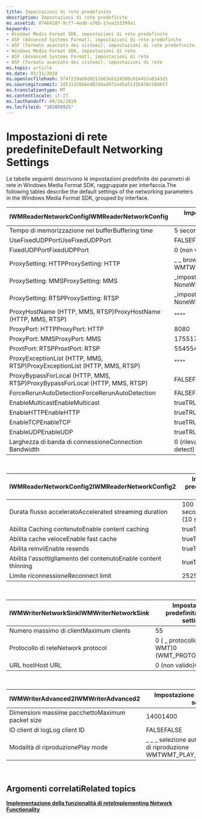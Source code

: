 ```yaml
---
title: Impostazioni di rete predefinite
description: Impostazioni di rete predefinite
ms.assetid: 07464107-9cf7-4ed0-a76b-17ea153399a1
keywords:
- Windows Media Format SDK, impostazioni di rete predefinite
- ASF (Advanced Systems Format), impostazioni di rete predefinite
- ASF (formato avanzato dei sistemi), impostazioni di rete predefinite
- Windows Media Format SDK, impostazioni di rete
- ASF (Advanced Systems Format), impostazioni di rete
- ASF (formato avanzato dei sistemi), impostazioni di rete
ms.topic: article
ms.date: 05/31/2018
ms.openlocfilehash: 5f4f219a60d9211b63eb124500c014452a0143d1
ms.sourcegitcommit: 2d531328b6ed82d4ad971a45a5131b430c5866f7
ms.translationtype: MT
ms.contentlocale: it-IT
ms.lasthandoff: 09/16/2019
ms.locfileid: "103856925"
---
```

# <a name="default-networking-settings"></a><span data-ttu-id="e62cb-109">Impostazioni di rete predefinite</span><span class="sxs-lookup"><span data-stu-id="e62cb-109">Default Networking Settings</span></span>

<span data-ttu-id="e62cb-110">Le tabelle seguenti descrivono le impostazioni predefinite dei parametri di rete in Windows Media Format SDK, raggruppate per interfaccia.</span><span class="sxs-lookup"><span data-stu-id="e62cb-110">The following tables describe the default settings of the networking parameters in the Windows Media Format SDK, grouped by interface.</span></span>



| <span data-ttu-id="e62cb-111">IWMReaderNetworkConfig</span><span class="sxs-lookup"><span data-stu-id="e62cb-111">IWMReaderNetworkConfig</span></span>                | <span data-ttu-id="e62cb-112">Impostazione predefinita</span><span class="sxs-lookup"><span data-stu-id="e62cb-112">Default setting</span></span>              |
|---------------------------------------|------------------------------|
| <span data-ttu-id="e62cb-113">Tempo di memorizzazione nel buffer</span><span class="sxs-lookup"><span data-stu-id="e62cb-113">Buffering time</span></span>                        | <span data-ttu-id="e62cb-114">5 secondi</span><span class="sxs-lookup"><span data-stu-id="e62cb-114">5 seconds</span></span>                    |
| <span data-ttu-id="e62cb-115">UseFixedUDPPort</span><span class="sxs-lookup"><span data-stu-id="e62cb-115">UseFixedUDPPort</span></span>                       | <span data-ttu-id="e62cb-116">FALSE</span><span class="sxs-lookup"><span data-stu-id="e62cb-116">FALSE</span></span>                        |
| <span data-ttu-id="e62cb-117">FixedUDPPort</span><span class="sxs-lookup"><span data-stu-id="e62cb-117">FixedUDPPort</span></span>                          | <span data-ttu-id="e62cb-118">0 (non valido)</span><span class="sxs-lookup"><span data-stu-id="e62cb-118">0 (not valid)</span></span>                |
| <span data-ttu-id="e62cb-119">ProxySetting: HTTP</span><span class="sxs-lookup"><span data-stu-id="e62cb-119">ProxySetting: HTTP</span></span>                    | <span data-ttu-id="e62cb-120">\_ \_ browser impostazioni proxy \_ WMT</span><span class="sxs-lookup"><span data-stu-id="e62cb-120">WMT\_PROXY\_SETTING\_BROWSER</span></span> |
| <span data-ttu-id="e62cb-121">ProxySetting: MMS</span><span class="sxs-lookup"><span data-stu-id="e62cb-121">ProxySetting: MMS</span></span>                     | <span data-ttu-id="e62cb-122">\_impostazione del proxy WMT \_ \_ None</span><span class="sxs-lookup"><span data-stu-id="e62cb-122">WMT\_PROXY\_SETTING\_NONE</span></span>    |
| <span data-ttu-id="e62cb-123">ProxySetting: RTSP</span><span class="sxs-lookup"><span data-stu-id="e62cb-123">ProxySetting: RTSP</span></span>                    | <span data-ttu-id="e62cb-124">\_impostazione del proxy WMT \_ \_ None</span><span class="sxs-lookup"><span data-stu-id="e62cb-124">WMT\_PROXY\_SETTING\_NONE</span></span>    |
| <span data-ttu-id="e62cb-125">ProxyHostName (HTTP, MMS, RTSP)</span><span class="sxs-lookup"><span data-stu-id="e62cb-125">ProxyHostName (HTTP, MMS, RTSP)</span></span>       | <span data-ttu-id="e62cb-126">""</span><span class="sxs-lookup"><span data-stu-id="e62cb-126">""</span></span>                           |
| <span data-ttu-id="e62cb-127">ProxyPort: HTTP</span><span class="sxs-lookup"><span data-stu-id="e62cb-127">ProxyPort: HTTP</span></span>                       | <span data-ttu-id="e62cb-128">80</span><span class="sxs-lookup"><span data-stu-id="e62cb-128">80</span></span>                           |
| <span data-ttu-id="e62cb-129">ProxyPort: MMS</span><span class="sxs-lookup"><span data-stu-id="e62cb-129">ProxyPort: MMS</span></span>                        | <span data-ttu-id="e62cb-130">1755</span><span class="sxs-lookup"><span data-stu-id="e62cb-130">1755</span></span>                         |
| <span data-ttu-id="e62cb-131">ProxtPort: RTSP</span><span class="sxs-lookup"><span data-stu-id="e62cb-131">ProxtPort: RTSP</span></span>                       | <span data-ttu-id="e62cb-132">554</span><span class="sxs-lookup"><span data-stu-id="e62cb-132">554</span></span>                          |
| <span data-ttu-id="e62cb-133">ProxyExceptionList (HTTP, MMS, RTSP)</span><span class="sxs-lookup"><span data-stu-id="e62cb-133">ProxyExceptionList (HTTP, MMS, RTSP)</span></span>  | <span data-ttu-id="e62cb-134">""</span><span class="sxs-lookup"><span data-stu-id="e62cb-134">""</span></span>                           |
| <span data-ttu-id="e62cb-135">ProxyBypassForLocal (HTTP, MMS, RTSP)</span><span class="sxs-lookup"><span data-stu-id="e62cb-135">ProxyBypassForLocal (HTTP, MMS, RTSP)</span></span> | <span data-ttu-id="e62cb-136">FALSE</span><span class="sxs-lookup"><span data-stu-id="e62cb-136">FALSE</span></span>                        |
| <span data-ttu-id="e62cb-137">ForceRerunAutoDetection</span><span class="sxs-lookup"><span data-stu-id="e62cb-137">ForceRerunAutoDetection</span></span>               | <span data-ttu-id="e62cb-138">FALSE</span><span class="sxs-lookup"><span data-stu-id="e62cb-138">FALSE</span></span>                        |
| <span data-ttu-id="e62cb-139">EnableMulticast</span><span class="sxs-lookup"><span data-stu-id="e62cb-139">EnableMulticast</span></span>                       | <span data-ttu-id="e62cb-140">true</span><span class="sxs-lookup"><span data-stu-id="e62cb-140">TRUE</span></span>                         |
| <span data-ttu-id="e62cb-141">EnableHTTP</span><span class="sxs-lookup"><span data-stu-id="e62cb-141">EnableHTTP</span></span>                            | <span data-ttu-id="e62cb-142">true</span><span class="sxs-lookup"><span data-stu-id="e62cb-142">TRUE</span></span>                         |
| <span data-ttu-id="e62cb-143">EnableTCP</span><span class="sxs-lookup"><span data-stu-id="e62cb-143">EnableTCP</span></span>                             | <span data-ttu-id="e62cb-144">true</span><span class="sxs-lookup"><span data-stu-id="e62cb-144">TRUE</span></span>                         |
| <span data-ttu-id="e62cb-145">EnableUDP</span><span class="sxs-lookup"><span data-stu-id="e62cb-145">EnableUDP</span></span>                             | <span data-ttu-id="e62cb-146">true</span><span class="sxs-lookup"><span data-stu-id="e62cb-146">TRUE</span></span>                         |
| <span data-ttu-id="e62cb-147">Larghezza di banda di connessione</span><span class="sxs-lookup"><span data-stu-id="e62cb-147">Connection Bandwidth</span></span>                  | <span data-ttu-id="e62cb-148">0 (rilevamento automatico)</span><span class="sxs-lookup"><span data-stu-id="e62cb-148">0 (auto-detect)</span></span>              |



 



| <span data-ttu-id="e62cb-149">IWMReaderNetworkConfig2</span><span class="sxs-lookup"><span data-stu-id="e62cb-149">IWMReaderNetworkConfig2</span></span>        | <span data-ttu-id="e62cb-150">Impostazione predefinita</span><span class="sxs-lookup"><span data-stu-id="e62cb-150">Default setting</span></span>        |
|--------------------------------|------------------------|
| <span data-ttu-id="e62cb-151">Durata flusso accelerato</span><span class="sxs-lookup"><span data-stu-id="e62cb-151">Accelerated streaming duration</span></span> | <span data-ttu-id="e62cb-152">100 milioni (10 secondi)</span><span class="sxs-lookup"><span data-stu-id="e62cb-152">100000000 (10 seconds)</span></span> |
| <span data-ttu-id="e62cb-153">Abilita Caching contenuto</span><span class="sxs-lookup"><span data-stu-id="e62cb-153">Enable content caching</span></span>         | <span data-ttu-id="e62cb-154">true</span><span class="sxs-lookup"><span data-stu-id="e62cb-154">TRUE</span></span>                   |
| <span data-ttu-id="e62cb-155">Abilita cache veloce</span><span class="sxs-lookup"><span data-stu-id="e62cb-155">Enable fast cache</span></span>              | <span data-ttu-id="e62cb-156">true</span><span class="sxs-lookup"><span data-stu-id="e62cb-156">TRUE</span></span>                   |
| <span data-ttu-id="e62cb-157">Abilita reinvii</span><span class="sxs-lookup"><span data-stu-id="e62cb-157">Enable resends</span></span>                 | <span data-ttu-id="e62cb-158">true</span><span class="sxs-lookup"><span data-stu-id="e62cb-158">TRUE</span></span>                   |
| <span data-ttu-id="e62cb-159">Abilita l'assottigliamento del contenuto</span><span class="sxs-lookup"><span data-stu-id="e62cb-159">Enable content thinning</span></span>        | <span data-ttu-id="e62cb-160">true</span><span class="sxs-lookup"><span data-stu-id="e62cb-160">TRUE</span></span>                   |
| <span data-ttu-id="e62cb-161">Limite riconnessione</span><span class="sxs-lookup"><span data-stu-id="e62cb-161">Reconnect limit</span></span>                | <span data-ttu-id="e62cb-162">25</span><span class="sxs-lookup"><span data-stu-id="e62cb-162">25</span></span>                     |



 



| <span data-ttu-id="e62cb-163">IWMWriterNetworkSink</span><span class="sxs-lookup"><span data-stu-id="e62cb-163">IWMWriterNetworkSink</span></span> | <span data-ttu-id="e62cb-164">Impostazione predefinita</span><span class="sxs-lookup"><span data-stu-id="e62cb-164">Default setting</span></span>         |
|----------------------|-------------------------|
| <span data-ttu-id="e62cb-165">Numero massimo di client</span><span class="sxs-lookup"><span data-stu-id="e62cb-165">Maximum clients</span></span>      | <span data-ttu-id="e62cb-166">5</span><span class="sxs-lookup"><span data-stu-id="e62cb-166">5</span></span>                       |
| <span data-ttu-id="e62cb-167">Protocollo di rete</span><span class="sxs-lookup"><span data-stu-id="e62cb-167">Network protocol</span></span>     | <span data-ttu-id="e62cb-168">0 ( \_ protocollo \_ http WMT)</span><span class="sxs-lookup"><span data-stu-id="e62cb-168">0 (WMT\_PROTOCOL\_HTTP)</span></span> |
| <span data-ttu-id="e62cb-169">URL host</span><span class="sxs-lookup"><span data-stu-id="e62cb-169">Host URL</span></span>             | <span data-ttu-id="e62cb-170">0 (non valido)</span><span class="sxs-lookup"><span data-stu-id="e62cb-170">0 (not valid)</span></span>           |



 



| <span data-ttu-id="e62cb-171">IWMWriterAdvanced2</span><span class="sxs-lookup"><span data-stu-id="e62cb-171">IWMWriterAdvanced2</span></span>  | <span data-ttu-id="e62cb-172">Impostazione predefinita</span><span class="sxs-lookup"><span data-stu-id="e62cb-172">Default setting</span></span>             |
|---------------------|-----------------------------|
| <span data-ttu-id="e62cb-173">Dimensioni massime pacchetto</span><span class="sxs-lookup"><span data-stu-id="e62cb-173">Maximum packet size</span></span> | <span data-ttu-id="e62cb-174">1400</span><span class="sxs-lookup"><span data-stu-id="e62cb-174">1400</span></span>                        |
| <span data-ttu-id="e62cb-175">ID client di log</span><span class="sxs-lookup"><span data-stu-id="e62cb-175">Log client ID</span></span>       | <span data-ttu-id="e62cb-176">FALSE</span><span class="sxs-lookup"><span data-stu-id="e62cb-176">FALSE</span></span>                       |
| <span data-ttu-id="e62cb-177">Modalità di riproduzione</span><span class="sxs-lookup"><span data-stu-id="e62cb-177">Play mode</span></span>           | <span data-ttu-id="e62cb-178">\_ \_ \_ selezione autoselezione modalità di riproduzione WMT</span><span class="sxs-lookup"><span data-stu-id="e62cb-178">WMT\_PLAY\_MODE\_AUTOSELECT</span></span> |



 

## <a name="related-topics"></a><span data-ttu-id="e62cb-179">Argomenti correlati</span><span class="sxs-lookup"><span data-stu-id="e62cb-179">Related topics</span></span>

<dl> <dt>

[<span data-ttu-id="e62cb-180">**Implementazione della funzionalità di rete**</span><span class="sxs-lookup"><span data-stu-id="e62cb-180">**Implementing Network Functionality**</span></span>](implementing-network-functionality.md)
</dt> </dl>

 

 




